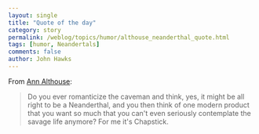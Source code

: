 ```yaml
---
layout: single 
title: "Quote of the day" 
category: story
permalink: /weblog/topics/humor/althouse_neanderthal_quote.html
tags: [humor, Neandertals] 
comments: false 
author: John Hawks 
---
```



<p>
From <a href="http://althouse.blogspot.com/2005/08/imperfect-savage-life.html">Ann Althouse</a>: 
</p>

<blockquote>Do you ever romanticize the caveman and think, yes, it might be all right to be a Neanderthal, and you then think of one modern product that you want so much that you can't even seriously contemplate the savage life anymore? For me it's Chapstick.</blockquote>

